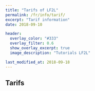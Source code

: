 ```yaml
---
title: "Tarifs of LF2L"
permalink: /fr/info/tarif/
excerpt: "Tarif information"
date: 2018-09-10

header:
  overlay_color: "#333"
  overlay_filter: 0.6
  show_overlay_excerpt: true 
  image_description: "Tutorials LF2L"

last_modified_at: 2018-09-18
---
```


## Tarifs

